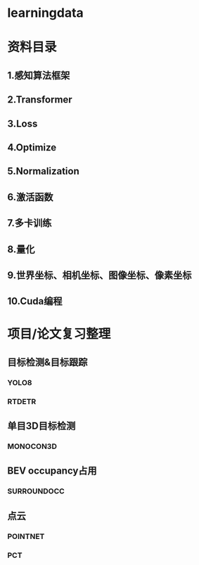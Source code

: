 # learningdata
# 资料目录
## 1.感知算法框架
## 2.Transformer
## 3.Loss
## 4.Optimize
## 5.Normalization
## 6.激活函数
## 7.多卡训练
## 8.量化
## 9.世界坐标、相机坐标、图像坐标、像素坐标
## 10.Cuda编程



# 项目/论文复习整理
## 目标检测&目标跟踪
### YOLO8
### RTDETR

## 单目3D目标检测
### MONOCON3D


## BEV occupancy占用
### SURROUNDOCC


## 点云
### POINTNET
### PCT